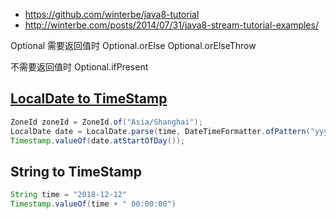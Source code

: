- https://github.com/winterbe/java8-tutorial
- http://winterbe.com/posts/2014/07/31/java8-stream-tutorial-examples/

Optional
需要返回值时
Optional.orElse
Optional.orElseThrow

不需要返回值时
Optional.ifPresent


## [LocalDate to TimeStamp](https://stackoverflow.com/questions/8992282/convert-localdate-to-localdatetime-or-java-sql-timestamp)
```java
ZoneId zoneId = ZoneId.of("Asia/Shanghai");
LocalDate date = LocalDate.parse(time, DateTimeFormatter.ofPattern("yyyy-MM-dd").withZone(zoneId));
Timestamp.valueOf(date.atStartOfDay());
```

## String to TimeStamp
```java
String time = "2018-12-12" 
Timestamp.valueOf(time + " 00:00:00")
```